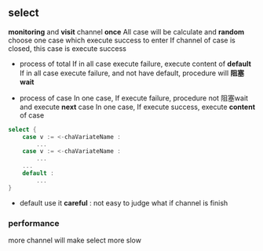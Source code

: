 ##  select
**monitoring** and **visit** channel **once** 
All case will be calculate and **random** choose one case which execute success to enter
If channel of case is closed, this case is execute success

* process of total
If in all case execute failure, execute content of **default** 
If in all case execute failure, and not have default, procedure will **阻塞wait** 

* process of case
In one case, If execute failure, procedure not 阻塞wait and execute **next** case
In one case, If execute success, execute **content** of case 

```go
select {
	case v := <-chaVariateName :
		...
	case v := <-chaVariateName :
		...
	...
	default :
		...
}
```

* default
use it **careful** : not easy to judge what if channel is finish


###   performance
more channel will make select more slow
